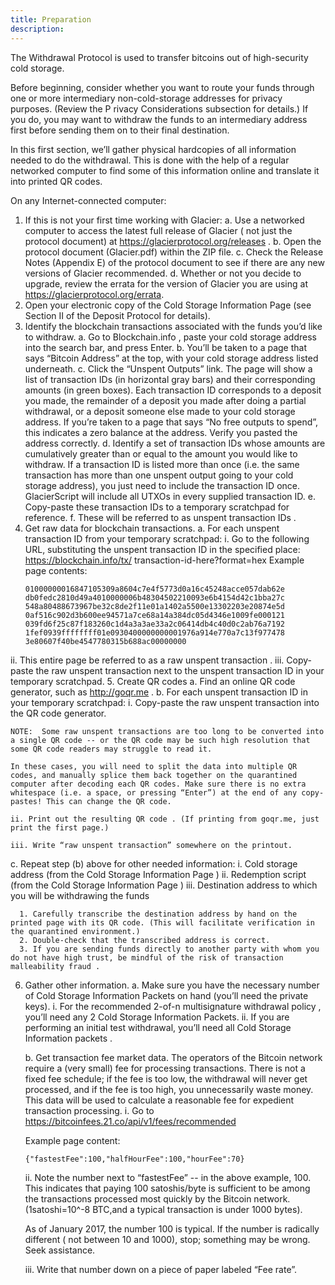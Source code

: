 ```yaml
---
title: Preparation
description:
---
```


The Withdrawal Protocol is used to transfer bitcoins out of high-security cold storage.

Before beginning, consider whether you want to route your funds through one or more intermediary non-cold-storage addresses for privacy purposes. (Review the P rivacy Considerations subsection for details.) If you do, you may want to withdraw the funds to an intermediary address first before sending them on to their final destination.

In this first section, we’ll gather physical hardcopies of all information needed to do the withdrawal. This is done with the help of a regular networked computer to find some of this information online and translate it into printed QR codes.

On any Internet-connected computer:

1. If this is not your first time working with Glacier:
  a. Use a networked computer to access the latest full release of Glacier ( not just the protocol document) at https://glacierprotocol.org/releases .
  b. Open the protocol document (Glacier.pdf) within the ZIP file.
  c. Check the Release Notes (Appendix E) of the protocol document to see if there are any new versions of Glacier recommended.
  d. Whether or not you decide to upgrade, review the errata for the version of Glacier you are using at https://glacierprotocol.org/errata.
2. Open your electronic copy of the Cold Storage Information Page (see Section II of the Deposit Protocol for details).
3. Identify the blockchain transactions associated with the funds you’d like to withdraw.
  a. Go to Blockchain.info , paste your cold storage address into the search bar, and press Enter.
  b. You’ll be taken to a page that says “Bitcoin Address” at the top, with your cold storage address listed underneath.
  c. Click the “Unspent Outputs” link. The page will show a list of transaction IDs
  (in horizontal gray bars) and their corresponding amounts (in green boxes).
  Each transaction ID corresponds to a deposit you made, the  remainder  of a deposit
  you made after doing a partial withdrawal, or a deposit  someone else  made to your
  cold storage address.
  If you’re taken to a page that says “No free outputs to spend”, this indicates a
  zero balance at the address. Verify you pasted the address correctly.
  d. Identify a set of transaction IDs whose amounts are cumulatively greater than or
  equal to the amount you would like to withdraw.
  If a transaction ID is listed more than once (i.e. the same transaction has more
  than one unspent output going to your cold storage address), you just need to
  include the transaction ID once. GlacierScript will include all UTXOs in every
  supplied transaction ID.
  e. Copy-paste these transaction IDs to a temporary scratchpad for reference.
  f. These will be referred to as unspent transaction IDs .
4. Get raw data for blockchain transactions.
  a. For each unspent transaction ID from your temporary scratchpad:
    i. Go to the following URL, substituting the unspent transaction ID in the specified place: https://blockchain.info/tx/ transaction-id-here?format=hex Example page contents:
    ```
    01000000016847105309a8604c7e4f5773d0a16c45248acce057dab62e
    db0fedc2810d49a4010000006b48304502210093e6b4154d42c1bba27c
    548a80488673967be32c8de2f11e01a1402a5500e13302203e20874e5d
    0af516c902d3b600ee94571a7ce68a14a384dc05d4346e1009fe000121
    039fd6f25c87f183260c1d4a3a3ae33a2c06414db4c40d0c2ab76a7192
    1fef0939ffffffff01e0930400000000001976a914e770a7c13f977478
    3e80607f40be4547780315b688ac00000000
    ```

 ii. This entire page be referred to as a raw unspent transaction .
 iii. Copy-paste the raw unspent transaction next to the unspent transaction ID in your temporary scratchpad.
5. Create QR codes
  a. Find an online QR code generator, such as http://goqr.me .
  b. For each unspent transaction ID in your temporary scratchpad:
    i. Copy-paste the raw unspent transaction into the QR code generator.

    NOTE:  Some raw unspent transactions are too long to be converted into a single QR code -- or the QR code may be such high resolution that some QR code readers may struggle to read it.

    In these cases, you will need to split the data into multiple QR codes, and manually splice them back together on the quarantined computer after decoding each QR codes. Make sure there is no extra whitespace (i.e. a space, or pressing “Enter”) at the end of any copy-pastes! This can change the QR code.

    ii. Print out the resulting QR code . (If printing from goqr.me, just print the first page.)

    iii. Write “raw unspent transaction” somewhere on the printout.
  c. Repeat step (b) above for other needed information:
    i. Cold storage address (from the Cold Storage Information Page )
    ii. Redemption script (from the Cold Storage Information Page )
    iii. Destination address to which you will be withdrawing the funds


      1. Carefully transcribe the destination address by hand on the printed page with its QR code. (This will facilitate verification in the quarantined environment.)
      2. Double-check that the transcribed address is correct.
      3. If you are sending funds directly to another party with whom you do not have high trust, be mindful of the risk of transaction malleability fraud .
6. Gather other information.
  a. Make sure you have the necessary number of Cold Storage Information Packets on hand (you’ll need the private keys).
    i. For the recommended 2-of-n multisignature withdrawal policy , you’ll need any 2 Cold Storage Information Packets.
    ii. If you are performing an initial test withdrawal, you’ll need all Cold Storage Information packets .

    b. Get transaction fee market data.
    The operators of the Bitcoin network require a (very small) fee for processing
    transactions. There is not a fixed fee schedule; if the fee is too low, the
    withdrawal will never get processed, and if the fee is too high, you
    unnecessarily waste money. This data will be used to calculate a reasonable fee
    for expedient transaction processing.
      i. Go to https://bitcoinfees.21.co/api/v1/fees/recommended

      Example page content:
      ```
      {"fastestFee":100,"halfHourFee":100,"hourFee":70}
      ```
    ii. Note the number next to “fastestFee” -- in the above example, 100.
    This indicates that paying 100 satoshis/byte is sufficient to be among the
    transactions processed most quickly by the Bitcoin network.(1satoshi=10^-8
      BTC,and a typical transaction is under 1000 bytes).

    As of January 2017, the number 100 is typical. If the number is radically
    different ( not between 10 and 1000), stop; something may be wrong. Seek
    assistance.

    iii. Write that number down on a piece of paper labeled “Fee rate”.
